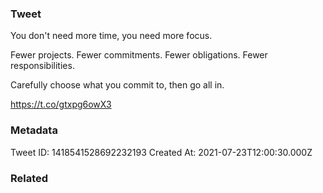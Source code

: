 ### Tweet
You don't need more time, you need more focus. 

Fewer projects. Fewer commitments. Fewer obligations. Fewer responsibilities. 

Carefully choose what you commit to, then go all in.

https://t.co/gtxpg6owX3

### Metadata
Tweet ID: 1418541528692232193
Created At: 2021-07-23T12:00:30.000Z

### Related

